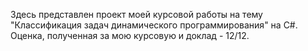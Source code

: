 Здесь представлен проект моей курсовой работы на тему "Классификация задач динамического программирования" на C#. 
Оценка, полученная за мою курсовую и доклад - 12/12.
